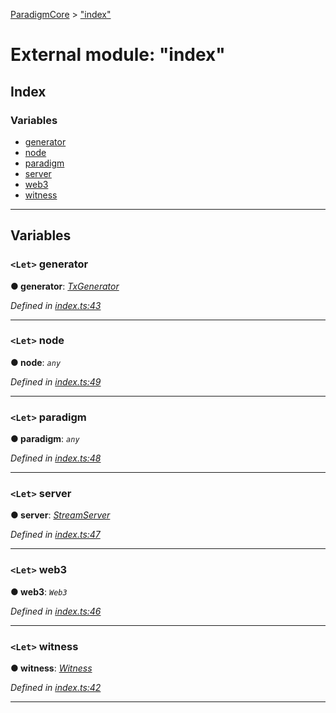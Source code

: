 [ParadigmCore](../README.md) > ["index"](../modules/_index_.md)

# External module: "index"

## Index

### Variables

* [generator](_index_.md#generator)
* [node](_index_.md#node)
* [paradigm](_index_.md#paradigm)
* [server](_index_.md#server)
* [web3](_index_.md#web3)
* [witness](_index_.md#witness)

---

## Variables

<a id="generator"></a>

### `<Let>` generator

**● generator**: *[TxGenerator](../classes/_core_util_txgenerator_.txgenerator.md)*

*Defined in [index.ts:43](https://github.com/paradigmfoundation/paradigmcore/blob/7bb994c/src/index.ts#L43)*

___
<a id="node"></a>

### `<Let>` node

**● node**: *`any`*

*Defined in [index.ts:49](https://github.com/paradigmfoundation/paradigmcore/blob/7bb994c/src/index.ts#L49)*

___
<a id="paradigm"></a>

### `<Let>` paradigm

**● paradigm**: *`any`*

*Defined in [index.ts:48](https://github.com/paradigmfoundation/paradigmcore/blob/7bb994c/src/index.ts#L48)*

___
<a id="server"></a>

### `<Let>` server

**● server**: *[StreamServer](../classes/_api_stream_streamserver_.streamserver.md)*

*Defined in [index.ts:47](https://github.com/paradigmfoundation/paradigmcore/blob/7bb994c/src/index.ts#L47)*

___
<a id="web3"></a>

### `<Let>` web3

**● web3**: *`Web3`*

*Defined in [index.ts:46](https://github.com/paradigmfoundation/paradigmcore/blob/7bb994c/src/index.ts#L46)*

___
<a id="witness"></a>

### `<Let>` witness

**● witness**: *[Witness](../classes/_witness_witness_.witness.md)*

*Defined in [index.ts:42](https://github.com/paradigmfoundation/paradigmcore/blob/7bb994c/src/index.ts#L42)*

___

